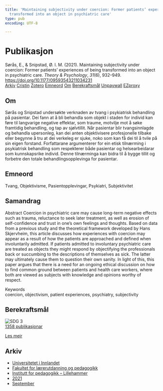 ```yaml
---
title: 'Maintaining subjectivity under coercion: Former patients’ experiences of being
  transformed into an object in psychiatric care'
type: pub
encoding: UTF-8

---
```

<h1>Publikasjon</h1>
<article id="csl-bib-container-PHXEK4GI" class="csl-bib-container">
  <div class="csl-bib-body"> <div class="csl-entry">Sørås, E., &#38; Snipstad, Ø. I. M. (2021). Maintaining subjectivity under coercion: Former patients’ experiences of being transformed into an object in psychiatric care. <i>Theory &#38; Psychology</i>, <i>31</i>(6), 932–949. <a href="https://doi.org/10.1177/09593543211034231">https://doi.org/10.1177/09593543211034231</a></div> </div>
  <div class="csl-bib-buttons">
    <a href="#taxonomy-article-PHXEK4GI" alt="archive" class="csl-bib-button">Arkiv</a>
    <a href="https://app.cristin.no/results/show.jsf?id=1931663" alt="Cristin" class="csl-bib-button">Cristin</a>
    <a href="http://zotero.org/groups/5881554/items/PHXEK4GI" alt="Zotero" class="csl-bib-button">Zotero</a>
    <a href="#keywords-article-PHXEK4GI" alt="keywords" class="csl-bib-button">Emneord</a>
    <a href="#about-article-PHXEK4GI" alt="about_pub" class="csl-bib-button">Om</a>
    <a href="#sdg-article-PHXEK4GI" alt="sdg" class="csl-bib-button">Berekraftsmål</a>
    <a href="https://doi.org/10.1177/09593543211034231" alt="Unpaywall" class="csl-bib-button">Unpaywall</a>
    <a href="https://doi.org/10.1177/09593543211034231" alt="EZproxy" class="csl-bib-button">EZproxy</a>
  </div>
  <div id="csl-bib-meta-container-PHXEK4GI"></div>
</article>
<div id="csl-bib-meta-PHXEK4GI" class="csl-bib-meta">
  <article id="about-article-PHXEK4GI" class="about_pub-article">
    <h1>Om</h1>
    Sørås og Snipstad undersøkte verknaden av tvang i psykiatrisk behandling på pasientar. Dei fann at å bli behandla som objekt i staden for individ kan føre til langvarige negative effektar, som traume, motvilje mot å søke framtidig behandling, og tap av sjølvtillit. Når pasientar blir tvangsinnlagde og behandla upersonleg, kan dei anten objektivisere profesjonelle tilbake eller begynne å tru at dei verkeleg er sjuke, noko som kan få dei til å tvile på sin eigen forstand. Forfattarane argumenterer for ein etisk tilnærming i psykiatrisk behandling som respekterer både pasientar og helsearbeidarar som kunnskapsrike individ. Denne tilnærminga kan bidra til å bygge tillit og forbetre den totale behandlingsopplevinga for pasientar.
  </article>
  <article id="keywords-article-PHXEK4GI" class="keywords-article">
    <h1>Emneord</h1>
    Tvang, Objektivisme, Pasientopplevingar, Psykiatri, Subjektivitet
  </article>
  <article id="abstract-article-PHXEK4GI" class="abstract-article">
    <h1>Samandrag</h1>
    Abstract 
Coercion in psychiatric care may cause long-term negative effects such as trauma, reluctance to seek later treatment, as well as erosion of self-confidence and trust in one’s own feelings and thoughts. Based on data from a previous study and the theoretical framework developed by Hans Skjervheim, this article discusses how experiences with coercion may appear as a result of how the patients are approached and defined when involuntarily admitted. If patients admitted to involuntary psychiatric care are treated as objects they might respond by objectifying the professionals back or succumbing to the descriptions of themselves as sick. The latter may ultimately cause them to question their own sanity. In light of this, this paper argues that there is a need for an ongoing ethical discussion on how to find common ground between patients and health care workers, where both are viewed as subjects with knowledge and opinions worthy of respect. 
 
Keywords  
coercion, objectivism, patient experiences, psychiatry, subjectivity
  </article>
  <article id="sdg-article-PHXEK4GI" class="sdg-article">
    <h1>Berekraftsmål</h1>
    <div class="sdg-container"><div id="sdg3" class="sdg">
        <img src="{{< params subfolder >}}images/sdg/sdg03_nn.png" class="image" alt="SDG 3">
        <div class="sdg-overlay">
          <a href="{{< params subfolder >}}nn/archive/?sdg=3#archive" class="sdg-publication-count"><span>1358</span> publikasjonar</a>
          <p><a href="https://fn.no/om-fn/fns-baerekraftsmaal/god-helse-og-livskvalitet?lang=nno-NO" class="sdg-read-more">Les meir</a></p>
        </div>
      </div></div>
  </article>
  <article id="taxonomy-article-PHXEK4GI" class="taxonomy-article">
    <h1>Arkiv</h1>
    <ul>
      <li><a href="{{< params subfolder >}}nn/archive/?key=3DCRN523">Universitetet i Innlandet</a></li>
      <li><a href="{{< params subfolder >}}nn/archive/?key=WYNZA47F">Fakultet for lærerutdanning og pedagogikk</a></li>
      <li><a href="{{< params subfolder >}}nn/archive/?key=L8MA547R">Institutt for pedagogikk – Lillehammer</a></li>
      <li><a href="{{< params subfolder >}}nn/archive/?key=MD94ZHP9">2021</a></li>
      <li><a href="{{< params subfolder >}}nn/archive/?key=ADK83USF">September</a></li>
    </ul>
  </article>
</div>
